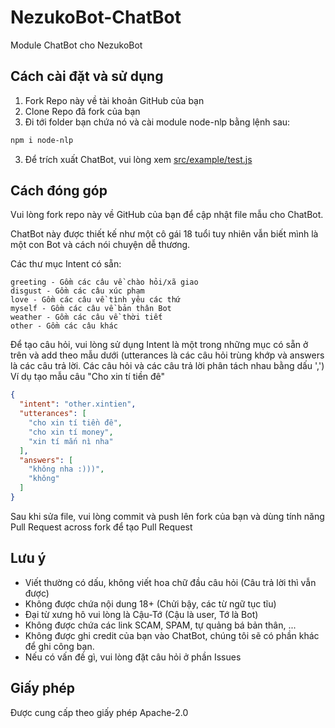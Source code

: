 # NezukoBot-ChatBot
Module ChatBot cho NezukoBot
## Cách cài đặt và sử dụng
1. Fork Repo này về tài khoản GitHub của bạn
2. Clone Repo đã fork của bạn
3. Đi tới folder bạn chứa nó và cài module node-nlp bằng lệnh sau:
```sh
npm i node-nlp
```
3. Để trích xuất ChatBot, vui lòng xem [src/example/test.js](https://github.com/NezukoBotTeam/NezukoBot-ChatBot/tree/main/src/example)
## Cách đóng góp
Vui lòng fork repo này về GitHub của bạn để cập nhật file mẫu cho ChatBot.

ChatBot này được thiết kế như một cô gái 18 tuổi tuy nhiên vẫn biết mình là một con Bot và cách nói chuyện dễ thương.

Các thư mục Intent có sẵn:
```
greeting - Gồm các câu về chào hỏi/xã giao
disgust - Gồm các câu xúc phạm
love - Gồm các câu về tình yêu các thứ
myself - Gồm các câu về bản thân Bot
weather - Gồm các câu về thời tiết
other - Gồm các câu khác
```
Để tạo câu hỏi, vui lòng sử dụng Intent là một trong những mục có sẵn ở trên và add theo mẫu dưới (utterances là các câu hỏi trùng khớp và answers là các câu trả lời. Các câu hỏi và các câu trả lời phân tách nhau bằng dấu ',')
Ví dụ tạo mẫu câu "Cho xin tí tiền đê"
```json
{
  "intent": "other.xintien",
  "utterances": [
    "cho xin tí tiền đê",
    "cho xin tí money",
    "xin tí mắn nì nha"
  ],
  "answers": [
    "không nha :)))",
    "không"
  ]
}
```
Sau khi sửa file, vui lòng commit và push lên fork của bạn và dùng tính năng Pull Request across fork để tạo Pull Request
## Lưu ý
- Viết thường có dấu, không viết hoa chữ đầu câu hỏi (Câu trả lời thì vẫn được)
- Không được chứa nội dung 18+ (Chửi bậy, các từ ngữ tục tĩu)
- Đại từ xưng hô vui lòng là Cậu-Tớ (Cậu là user, Tớ là Bot)
- Không được chứa các link SCAM, SPAM, tự quảng bá bản thân, ...
- Không được ghi credit của bạn vào ChatBot, chúng tôi sẽ có phần khác để ghi công bạn.
- Nếu có vấn đề gì, vui lòng đặt câu hỏi ở phần Issues
## Giấy phép
Được cung cấp theo giấy phép Apache-2.0
